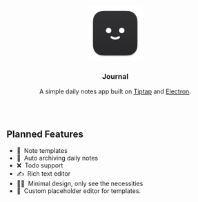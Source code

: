 <p align="center">
  <img src="main/resources/Icon-128.png?raw=true" width="128">
</p>
<h3 align="center">Journal</h3>

<p align="center">
  A simple daily notes app built on <a href="https://www.tiptap.dev/" target="_blank">Tiptap</a> and <a href="https://www.electronjs.org/" target="_blank">Electron</a>.
</p>

<br >
<br >

## Planned Features

- 📝 &nbsp;Note templates
- 📆 &nbsp;Auto archiving daily notes
- ❌ &nbsp;Todo support
- ✍️ &nbsp;Rich text editor
- 👩‍🎨 &nbsp;Minimal design, only see the necessities
- 🤘 &nbsp;Custom placeholder editor for templates.
